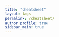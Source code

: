 ```yaml
---
title: "cheatsheet"
layout: tags
permalink: /cheatsheet/
author_profile: true
sidebar_main: true
---
```

